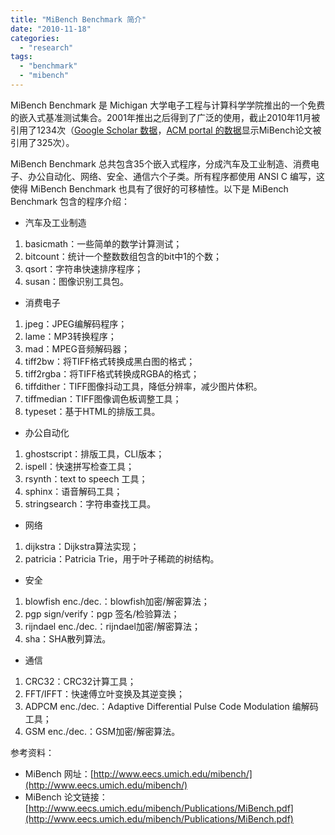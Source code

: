 ```yaml
---
title: "MiBench Benchmark 简介"
date: "2010-11-18"
categories: 
  - "research"
tags: 
  - "benchmark"
  - "mibench"
---
```


MiBench Benchmark 是 Michigan 大学电子工程与计算科学学院推出的一个免费的嵌入式基准测试集合。2001年推出之后得到了广泛的使用，截止2010年11月被引用了1234次（[Google Scholar 数据](http://scholar.google.com/scholar?hl=en&q=Mibench&btnG=Search&as_sdt=2000&as_ylo=2001)，[ACM portal 的数据](http://portal.acm.org/citation.cfm?id=1128020.1128563&coll=DL&dl=GUIDE&CFID=111362712&CFTOKEN=66459161)显示MiBench论文被引用了325次）。

MiBench Benchmark 总共包含35个嵌入式程序，分成汽车及工业制造、消费电子、办公自动化、网络、安全、通信六个子类。所有程序都使用 ANSI C 编写，这使得 MiBench Benchmark 也具有了很好的可移植性。以下是 MiBench Benchmark 包含的程序介绍：

- 汽车及工业制造

1. basicmath：一些简单的数学计算测试；
2. bitcount：统计一个整数数组包含的bit中1的个数；
3. qsort：字符串快速排序程序；
4. susan：图像识别工具包。

- 消费电子

1. jpeg：JPEG编解码程序；
2. lame：MP3转换程序；
3. mad：MPEG音频解码器；
4. tiff2bw：将TIFF格式转换成黑白图的格式；
5. tiff2rgba：将TIFF格式转换成RGBA的格式；
6. tiffdither：TIFF图像抖动工具，降低分辨率，减少图片体积。
7. tiffmedian：TIFF图像调色板调整工具；
8. typeset：基于HTML的排版工具。

- 办公自动化

1. ghostscript：排版工具，CLI版本；
2. ispell：快速拼写检查工具；
3. rsynth：text to speech 工具；
4. sphinx：语音解码工具；
5. stringsearch：字符串查找工具。

- 网络

1. dijkstra：Dijkstra算法实现；
2. patricia：Patricia Trie，用于叶子稀疏的树结构。

- 安全

1. blowfish enc./dec.：blowfish加密/解密算法；
2. pgp sign/verify：pgp 签名/检验算法；
3. rijndael enc./dec.：rijndael加密/解密算法；
4. sha：SHA散列算法。

- 通信

1. CRC32：CRC32计算工具；
2. FFT/IFFT：快速傅立叶变换及其逆变换；
3. ADPCM enc./dec.：Adaptive Differential Pulse Code Modulation 编解码工具；
4. GSM enc./dec.：GSM加密/解密算法。

参考资料：

- MiBench 网址：[http://www.eecs.umich.edu/mibench/](http://www.eecs.umich.edu/mibench/)
- MiBench 论文链接：[http://www.eecs.umich.edu/mibench/Publications/MiBench.pdf](http://www.eecs.umich.edu/mibench/Publications/MiBench.pdf)
